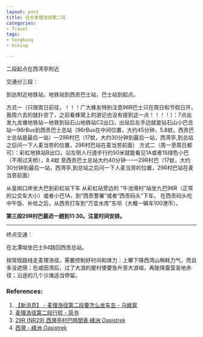 ```yaml
---
layout: post
title: 徒步麦理浩径第二段
categories: 
- Travel
tags:
- hongkong
- hiking

---
```


二段起点在西湾亭附近

交通分三段：

到达附近地铁站，地铁站到西贡巴士站，巴士站到起点。

<!--more-->

方式一（只限周日前往，！！！广大蜂友特别注意96R巴士只在周日和节假日开，我周六去的就扑空了，之前看蜂窝上的游记也没有提到这一点！！！！）：7点出发九龙塘地铁站—地铁到钻石山地铁站C2出口，出站后左手边就是钻石山小巴总站—96rBus到西贡巴士总站（96rBus在中间位置，大约45分钟，5.8蚊，西贡巴士总站是最后一站）—29R村巴（17蚊，大约30分钟到最后一站，西湾亭,到总站之后问一下人麦当劳的位置，29R村巴站在麦当劳前面）
方式二（周一至周日都可）：彩虹地铁站B出口，沿左侧人行道步行约50米就能看见1A或者1S绿色小巴（不用过天桥），8.4蚊 至西贡巴士总站大约40分钟---—29R村巴（17蚊，大约30分钟到最后一站，西湾亭,到总站之后问一下人麦当劳的位置，29R村巴站在麦当劳前面）

从皇岗口岸坐大巴到彩虹站下车
从彩虹站旁边的 “牛池灣村”站坐九巴96R（正常的公交车大小）或者小巴1A，到“西贡警署”或者“西贡码头”下车。
在西贡码头吃中午饭、补给之后，从西贡打车到“万宜水库”东坝（大概一辆车100港币）。


__第三段29R村巴最迟一趟到11:30。注意时间安排。__

---  
终点交通：

在北潭坳坐巴士94路回西贡总站。

按常规路线走麦理浩径，需要控制好时间和体力：上攀下降西湾山稍耗力气，而且多没遮荫；在咸田湾后，过了大浪的屋村便要急升至大浪坳，再陡降露营圣地赤径；沿途的几个沙滩适当停留。





### References:
1. [【新消息】 - 麦理浩径第二段要怎么坐车去 - 马蜂窝](http://www.mafengwo.cn/wenda/detail-8662120-8663193.html)
2. [麦理浩径第二段行程 - 简书](https://www.jianshu.com/p/99b67f63c5ba)
3. [29R (NR29) 西灣亭村巴時間表‧綠洲 Oasistrek](http://www.oasistrek.com/29R_timetable.php)
4. [西灣 - 綠洲 Oasistrek](http://www.oasistrek.com/sai_wan.php)